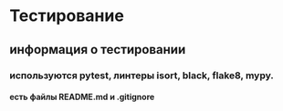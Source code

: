 # Тестирование
## информация о тестировании
### используются pytest, линтеры isort, black, flake8, mypy.
#### есть файлы README.md и .gitignore
